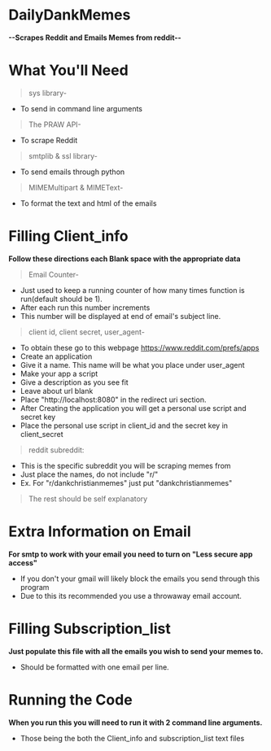 # DailyDankMemes
**--Scrapes Reddit and Emails Memes from reddit--**


# What You'll Need
> sys library-
- To send in command line arguments
> The PRAW API-
- To scrape Reddit
> smtplib & ssl library-
- To send emails through python
> MIMEMultipart & MIMEText-
- To format the text and html of the emails


# Filling Client_info
**Follow these directions  each Blank space with the appropriate data**

> Email Counter-
- Just used to keep a running counter of how many times function is run(default should be 1). 
- After each run this number increments
- This number will be displayed at end of email's subject line.

> client id, client secret, user_agent-
- To obtain these go to this webpage https://www.reddit.com/prefs/apps
- Create an application
- Give it a name. This name will be what you place under user_agent
- Make your app a script
- Give a description as you see fit
- Leave about url blank
- Place "http://localhost:8080" in the redirect uri section.
- After Creating the application you will get a personal use script and secret key
- Place the personal use script in client_id and the secret key in client_secret

> reddit subreddit: 
- This is the specific subreddit you will be scraping memes from
- Just place the names, do not include "r/"
- Ex. For "r/dankchristianmemes" just put "dankchristianmemes"

> The rest should be self explanatory
   
   
# Extra Information on Email
**For smtp to work with your email you need to turn on "Less secure app access"**
- If you don't your gmail will likely block the emails you send through this program
- Due to this its recommended you use a throwaway email account.


# Filling Subscription_list
**Just populate this file with all the emails you wish to send your memes to.**
- Should be formatted with one email per line.


# Running the Code
**When you run this you will need to run it with 2 command line arguments.** 
- Those being the both the Client_info and subscription_list text files
